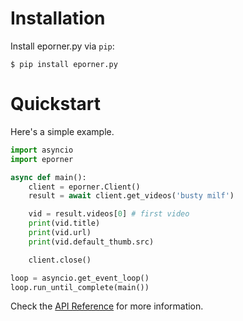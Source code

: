 # Installation
Install eporner.py via `pip`:

```shell
$ pip install eporner.py
```

# Quickstart
Here's a simple example.

```python
import asyncio
import eporner

async def main():
    client = eporner.Client()
    result = await client.get_videos('busty milf')

    vid = result.videos[0] # first video
    print(vid.title)
    print(vid.url)
    print(vid.default_thumb.src)

    client.close()

loop = asyncio.get_event_loop()
loop.run_until_complete(main())
```
Check the [API Reference](manuals.md) for more information.
